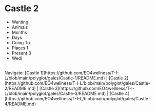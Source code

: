 # Castle 2
* Wanting<br>
* Animals<br> 
* Months<br>
* Days<br>
* Going To<br>
* Places 1 <br>
* Present 3 <br>
* Wedi<br>



<br>
Navigate: [Castle 1](https://github.com/EO4wellness/T-I-L/blob/main/polyglot/gales/Castle-1/README.md)  | [Castle 2](https://github.com/EO4wellness/T-I-L/blob/main/polyglot/gales/Castle-2/README.md)  | [Castle 3](https://github.com/EO4wellness/T-I-L/blob/main/polyglot/gales/Castle-3/README.md)   | [Castle 4](https://github.com/EO4wellness/T-I-L/blob/main/polyglot/gales/Castle-4/README.md) 
<br>

